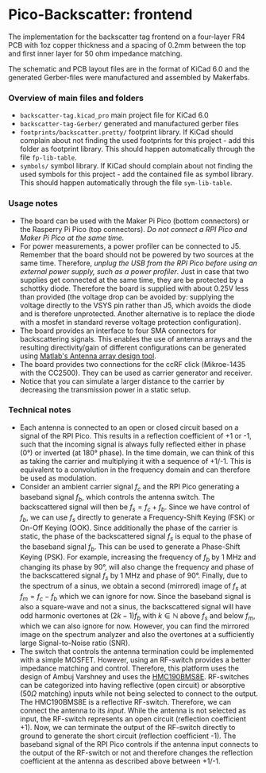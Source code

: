 # Pico-Backscatter: frontend
The implementation for the backscatter tag frontend on a four-layer FR4 PCB with 1oz copper thickness and a spacing of 0.2mm between the top and first inner layer for 50 ohm impedance matching.

The schematic and PCB layout files are in the format of KiCad 6.0 and the generated Gerber-files were manufactured and assembled by Makerfabs.

### Overview of main files and folders
- `backscatter-tag.kicad_pro` main project file for KiCad 6.0
- `backscatter-tag-Gerber/` generated and manufactured gerber files
- `footprints/backscatter.pretty/` footprint library. If KiCad should complain about not finding the used footprints for this project - add this folder as footprint library. This should happen automatically through the file `fp-lib-table`.
- `symbols/` symbol library. If KiCad should complain about not finding the used symbols for this project - add the contained file as symbol library.  This should happen automatically through the file  `sym-lib-table`.

### Usage notes
- The board can be used with the Maker Pi Pico (bottom connectors) or the Rasperry Pi Pico (top connectors). _Do not connect a RPI Pico and Maker Pi Pico at the same time._
- For power measurements, a power profiler can be connected to J5. Remember that the board should not be powered by two sources at the same time. Therefore, _unplug the USB from the RPI Pico before using an external power supply, such as a power profiler_. Just in case that two supplies get connected at the same time, they are be protected by a schottky diode. Therefore the board is supplied with about 0.25V less than provided (the voltage drop can be avoided by: supplying the voltage directly to the VSYS pin rather than J5, which avoids the diode and is therefore unprotected. Another alternative is to replace the diode with a mosfet in standard reverse voltage protection configuration).
- The board provides an interface to four SMA connectors for backscattering signals. This enables the use of antenna arrays and the resulting directivity/gain of different configurations can be generated using [Matlab's Antenna array design tool](https://se.mathworks.com/help/antenna/gs/design-and-analysis-using-antenna-array-designer-app.html).
- The board provides two connections for the ccRF click (Mikroe-1435 with the CC2500). They can be used as carrier generator and receiver.
- Notice that you can simulate a larger distance to the carrier by decreasing the transmission power in a static setup.

### Technical notes
- Each antenna is connected to an open or closed circuit based on a signal of the RPI Pico. This results in a reflection coefficient of +1 or -1, such that the incoming signal is always fully reflected either in phase (0°) or inverted (at 180° phase). In the time domain, we can think of this as taking the carrier and multiplying it with a sequence of +1/-1. This is equivalent to a convolution in the frequency domain and can therefore be used as modulation.
- Consider an ambient carrier signal $f_c$ and the RPI Pico generating a baseband signal $f_b$, which controls the antenna switch. The backscattered signal will then be $f_{s} = f_c + f_b$. Since we have control of $f_b$, we can use $f_s$ directly to generate a Frequency-Shift Keying (FSK) or On-Off Keying (OOK). Since additionally the phase of the carrier is static, the phase of the backscattered signal $f_s$ is equal to the phase of the baseband signal $f_b$. This can be used to generate a Phase-Shift Keying (PSK). For example, increasing the frequency of $f_b$ by 1 MHz and changing its phase by 90°, will also change the frequency and phase of the backscattered signal $f_s$ by 1 MHz and phase of 90°. Finally, due to the spectrum of a sinus, we obtain a second (mirrored) image of $f_s$ at $f_m = f_c - f_b$ which we can ignore for now. Since the baseband signal is also a square-wave and not a sinus, the backscattered signal will have odd harmonic overtones at $(2k-1)f_b$ with $k\in \mathbb{N}$ above $f_s$ and below $f_m$, which we can also ignore for now. However, you can find the mirrored image on the spectrum analyzer and also the overtones at a sufficiently large Signal-to-Noise ratio (SNR).
- The switch that controls the antenna termination could be implemented with a simple MOSFET. However, using an RF-switch provides a better impedance matching and control. Therefore, this platform uses the design of Ambuj Varshney and uses the [HMC190BMS8E](https://www.analog.com/media/en/technical-documentation/data-sheets/hmc190b.pdf). RF-switches can be categorized into having reflective (open circuit) or absorptive ($50 \Omega$ matching) inputs while not being selected to connect to the output. The HMC190BMS8E is a reflective RF-switch. Therefore, we can connect the antenna to its _input_. While the antenna is not selected as input, the RF-switch represents an open circuit (reflection coefficient +1). Now, we can terminate the output of the RF-switch directly to ground to generate the short circuit (reflection coefficient -1). The baseband signal of the RPI Pico controls if the antenna input connects to the output of the RF-switch or not and therefore changes the reflection coefficient at the antenna as described above between +1/-1.
